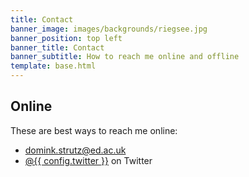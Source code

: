 ```yaml
---
title: Contact
banner_image: images/backgrounds/riegsee.jpg
banner_position: top left
banner_title: Contact
banner_subtitle: How to reach me online and offline
template: base.html
---
```


<section class="mb-5">

## Online

These are best ways to reach me online:

<ul class="fa-ul my-4">
  <li><i class="fa-li fa fa-envelope fa-fw" aria-hidden="true"></i>
  <a href="mailto:dominik.strutz@ed.ac.uk">domink.strutz@ed.ac.uk</a>
  </li>
  <li><i class="fa-li fab fa-twitter fa-fw" aria-hidden="true"></i>
  <a href="https://twitter.com/DominikStrutz">@{{ config.twitter }}</a> on Twitter
  </li>
</ul>

</section>